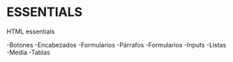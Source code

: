 # ESSENTIALS

HTML essentials

-Botones
-Encabezados
-Formularios
-Párrafos
-Formularios
-Inputs
-Listas
-Media
-Tablas